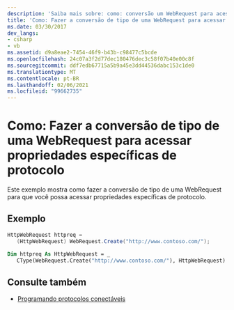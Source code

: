 ```yaml
---
description: 'Saiba mais sobre: como: conversão um WebRequest para acessar propriedades específicas de protocolo'
title: 'Como: Fazer a conversão de tipo de uma WebRequest para acessar propriedades específicas de protocolo'
ms.date: 03/30/2017
dev_langs:
- csharp
- vb
ms.assetid: d9a8eae2-7454-46f9-b43b-c98477c5bcde
ms.openlocfilehash: 24c07a3f2d77dec180476dec3c58f07b40e00c8f
ms.sourcegitcommit: ddf7edb67715a5b9a45e3dd44536dabc153c1de0
ms.translationtype: MT
ms.contentlocale: pt-BR
ms.lasthandoff: 02/06/2021
ms.locfileid: "99662735"
---
```

# <a name="how-to-typecast-a-webrequest-to-access-protocol-specific-properties"></a>Como: Fazer a conversão de tipo de uma WebRequest para acessar propriedades específicas de protocolo

Este exemplo mostra como fazer a conversão de tipo de uma WebRequest para que você possa acessar propriedades específicas de protocolo.  
  
## <a name="example"></a>Exemplo  
  
```csharp  
HttpWebRequest httpreq =
   (HttpWebRequest) WebRequest.Create("http://www.contoso.com/");  
```  
  
```vb  
Dim httpreq As HttpWebRequest = _  
   CType(WebRequest.Create("http://www.contoso.com/"), HttpWebRequest)  
```  
  
## <a name="see-also"></a>Consulte também

- [Programando protocolos conectáveis](programming-pluggable-protocols.md)
